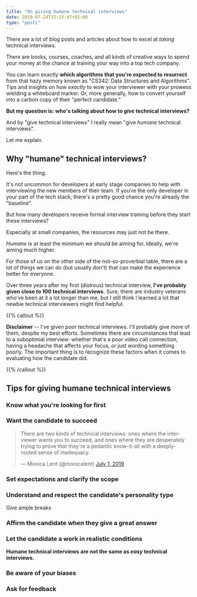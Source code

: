 ```yaml
---
title: "On giving humane technical interviews"
date: 2019-07-24T22:22:47+02:00
type: "posts"
---
```


There are a lot of blog posts and articles about how to excel at _taking_
technical interviews.

There are books, courses, coaches, and all kinds of creative ways to spend your
money at the chance at training your way into a top tech company.

You can learn exactly **which algorithms that you're expected to resurrect**
from that hazy memory known as "CS342: Data Structures and Algorithms". Tips
and insights on how _exactly_ to wow your interviewer with your prowess
wielding a whiteboard marker. Or, more generally, how to convert yourself
into a carbon copy of their "perfect candidate."

**But my question is: who's talking about how to _give_ technical interviews?**

And by "give technical interviews" I really mean "give _humane_ technical
interviews".

Let me explain.

## Why "humane" technical interviews?

Here's the thing.

It's not uncommon for developers at early stage companies to help with
interviewing the new members of their team. If you're the only developer
in your part of the tech stack, there's a pretty good chance you're already
the "baseline".

But how many developers receive formal interview training before they
start these interviews?

Especially at small companies, the resources may just not be there.

_Humane_ is at least the minimum we should be aiming for. Ideally, we're
aiming much higher.

For those of us on the other side of the not-so-proverbial table, there are a lot
of things we can do (but usually don't) that can make the experience
better for everyone.

Over three years after my first (distrous) technical interview, **I've probably
given close to 100 technical interviews**.  Sure, there are industry veterans
who've been at it a lot longer than me, but I still think I learned a lot that
newbie technical interviewers might find helpful.

{{% callout %}}

**Disclaimer** -- I've given poor technical interviews. I'll probably give
more of them, despite my best efforts. Sometimes there are circumstances
that lead to a suboptimial interview: whether that's a poor video call connection,
having a headache that affects your focus, or just wording something poorly.
The important thing is to recognize these factors when it comes to evaluating
how the candidate did.

{{% /callout %}}

## Tips for giving humane technical interviews

### Know what you're looking for first

### Want the candidate to succeed

<blockquote class="twitter-tweet"><p lang="en" dir="ltr">There are two kinds of technical interviews: ones where the interviewer wants you to succeed, and ones where they are desperately trying to prove that they&#39;re a pedantic know-it-all with a deeply-rooted sense of inadequacy.</p>&mdash; Monica Lent (@monicalent) <a href="https://twitter.com/monicalent/status/1145796300719435776?ref_src=twsrc%5Etfw">July 1, 2019</a></blockquote>

### Set expectations and clarify the scope

### Understand and respect the candidate's personality type

Give ample breaks

### Affirm the candidate when they give a great answer

### Let the candidate a work in realistic conditions

**Humane technical interviews are not the same as _easy_ technical interviews.**

### Be aware of your biases

### Ask for feedback

<script async src="https://platform.twitter.com/widgets.js" charset="utf-8"></script>
<style>
twitter-widget {
  margin: 0 auto;
}
</style>
